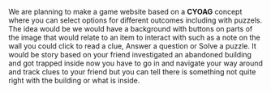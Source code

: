 We are planning to make a game website based on a **CYOAG** concept where you can select options for different outcomes including with puzzels. The idea would be we would have a background with buttons on parts of the image that would relate to an item to interact with such as a note on the wall you could click to read a clue, Answer a question or Solve a puzzle. It would be story based on your friend investigated an abandoned building and got trapped inside now you have to go in and navigate your way around and track clues to your friend but you can tell there is something not quite right with the building or what is inside.
